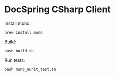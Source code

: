 # DocSpring CSharp Client

Install mono:

```
brew install mono
```

Build:

```
bash build.sh
```

Run tests:

```
bash mono_nunit_test.sh
```
